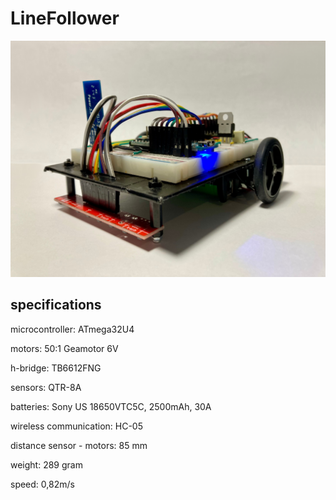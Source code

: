 # LineFollower

![A description of my image](images/LFR.jpg)

  
## specifications

microcontroller: ATmega32U4

motors: 50:1 Geamotor 6V

h-bridge: TB6612FNG

sensors: QTR-8A

batteries: Sony US 18650VTC5C, 2500mAh, 30A

wireless communication: HC-05

distance sensor - motors: 85 mm

weight: 289 gram

speed: 0,82m/s

